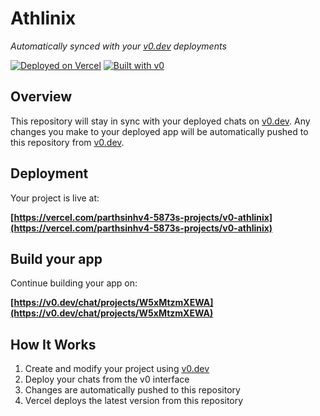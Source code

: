 # Athlinix

*Automatically synced with your [v0.dev](https://v0.dev) deployments*

[![Deployed on Vercel](https://img.shields.io/badge/Deployed%20on-Vercel-black?style=for-the-badge&logo=vercel)](https://vercel.com/parthsinhv4-5873s-projects/v0-athlinix)
[![Built with v0](https://img.shields.io/badge/Built%20with-v0.dev-black?style=for-the-badge)](https://v0.dev/chat/projects/W5xMtzmXEWA)

## Overview

This repository will stay in sync with your deployed chats on [v0.dev](https://v0.dev).
Any changes you make to your deployed app will be automatically pushed to this repository from [v0.dev](https://v0.dev).

## Deployment

Your project is live at:

**[https://vercel.com/parthsinhv4-5873s-projects/v0-athlinix](https://vercel.com/parthsinhv4-5873s-projects/v0-athlinix)**

## Build your app

Continue building your app on:

**[https://v0.dev/chat/projects/W5xMtzmXEWA](https://v0.dev/chat/projects/W5xMtzmXEWA)**

## How It Works

1. Create and modify your project using [v0.dev](https://v0.dev)
2. Deploy your chats from the v0 interface
3. Changes are automatically pushed to this repository
4. Vercel deploys the latest version from this repository